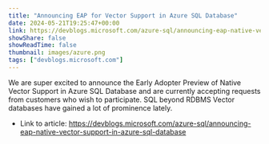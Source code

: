 ```yaml
---
title: "Announcing EAP for Vector Support in Azure SQL Database"
date: 2024-05-21T19:25:47+00:00
link: https://devblogs.microsoft.com/azure-sql/announcing-eap-native-vector-support-in-azure-sql-database
showShare: false
showReadTime: false
thumbnail: images/azure.png
tags: ["devblogs.microsoft.com"]
---
```

We are super excited to announce the Early Adopter Preview of Native Vector Support in Azure SQL Database and are currently accepting requests from customers who wish to participate. SQL beyond RDBMS Vector databases have gained a lot of prominence lately.

- Link to article: https://devblogs.microsoft.com/azure-sql/announcing-eap-native-vector-support-in-azure-sql-database